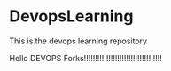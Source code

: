 # DevopsLearning
This is the devops learning repository






Hello DEVOPS Forks!!!!!!!!!!!!!!!!!!!!!!!!!!!!!!!!!!!
